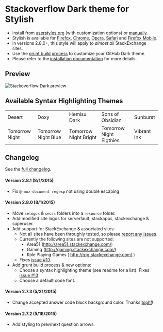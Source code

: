 # Stackoverflow Dark theme for Stylish
- Install from [userstyles.org](http://userstyles.org/styles/35345) (with customization options) or [manually](https://raw.githubusercontent.com/StylishThemes/Stackoverflow-Dark/master/stackoverflow-dark.css).
- Stylish is available for [Firefox](https://addons.mozilla.org/en-US/firefox/addon/2108/), [Chrome](https://chrome.google.com/extensions/detail/fjnbnpbmkenffdnngjfgmeleoegfcffe), [Opera](https://addons.opera.com/en/extensions/details/stylish/), [Safari](http://sobolev.us/stylish/) and [Firefox Mobile](https://addons.mozilla.org/en-US/firefox/addon/2108/).
- In versions 2.8.0+, this style will apply to *almost all* StackExchange sites.
- Use the [grunt build process](https://github.com/StylishThemes/StackOverflow-Dark/wiki/Build) to customize your GitHub Dark theme.
- Please refer to the [installation documentation](https://github.com/StylishThemes/StackOverflow-Dark/wiki/Install) for more details.

## Preview

![Stackoverflow Dark preview](http://StylishThemes.github.com/StackOverflow-Dark/images/screenshots/after.png)

## Available Syntax Highlighting Themes

|                |                      |                       |                         |             |
|----------------|----------------------|-----------------------|-------------------------|-------------|
| Desert         | Doxy                 | Hemisu Dark           | Sons of Obsidian        | Sunburst    |
| Tomorrow Night | Tomorrow Night Blue  | Tomorrow Night Bright | Tomorrow Night Eigthies | Vibrant Ink |

## Changelog

See the [full changelog](https://github.com/StylishThemes/Stackoverflow-Dark/wiki).

#### Version 2.8.1 (8/1/2015)

* Fix `@-moz-document regexp` not using double escaping

#### Version 2.8.0 (8/1/2015)

* Move `selogos` & `secss` folders into a `resource` folder.
* Add modified site logos for serverfault, stackapps, stackexchange & superuser.
* Add support for StackExchange & associated sites:
  * Not all sites have been throughly tested, so please [report any issues](https://github.com/StylishThemes/StackOverflow-Dark/issues).
  * Currently the following sites are not supported:
    * Area51 (http://area51.stackexchange.com/)
    * Gaming (http://gaming.stackexchange.com/)
    * Role Playing Games ( http://rpg.stackexchange.com/ )
  * Fixes [issue #10](https://github.com/StylishThemes/StackOverflow-Dark/issues/10).
* Add grunt build process & new options:
  * Choose a syntax highlighting theme (see readme for a list). Fixes [issue #13](https://github.com/StylishThemes/StackOverflow-Dark/issues/13)
  * Choose a default code font.

#### Version 2.7.3 (5/21/2015)

* Change accepted answer code block background color. Thanks [tophf](https://github.com/tophf)!

#### Version 2.7.2 (5/18/2015)

* Add styling to prev/next question arrows.
